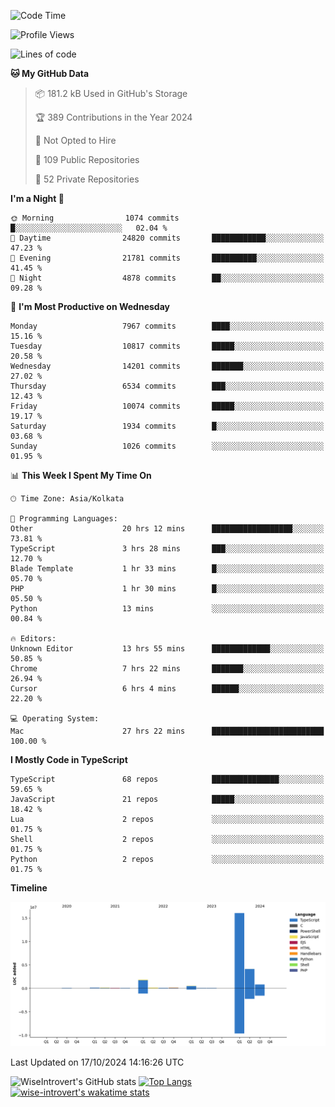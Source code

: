 <!--START_SECTION:waka-->
![Code Time](http://img.shields.io/badge/Code%20Time-1%2C683%20hrs%2026%20mins-blue)

![Profile Views](http://img.shields.io/badge/Profile%20Views-0-blue)

![Lines of code](https://img.shields.io/badge/From%20Hello%20World%20I%27ve%20Written-23.9%20million%20lines%20of%20code-blue)

**🐱 My GitHub Data** 

> 📦 181.2 kB Used in GitHub's Storage 
 > 
> 🏆 389 Contributions in the Year 2024
 > 
> 🚫 Not Opted to Hire
 > 
> 📜 109 Public Repositories 
 > 
> 🔑 52 Private Repositories 
 > 
**I'm a Night 🦉** 

```text
🌞 Morning                1074 commits        █░░░░░░░░░░░░░░░░░░░░░░░░   02.04 % 
🌆 Daytime                24820 commits       ████████████░░░░░░░░░░░░░   47.23 % 
🌃 Evening                21781 commits       ██████████░░░░░░░░░░░░░░░   41.45 % 
🌙 Night                  4878 commits        ██░░░░░░░░░░░░░░░░░░░░░░░   09.28 % 
```
📅 **I'm Most Productive on Wednesday** 

```text
Monday                   7967 commits        ████░░░░░░░░░░░░░░░░░░░░░   15.16 % 
Tuesday                  10817 commits       █████░░░░░░░░░░░░░░░░░░░░   20.58 % 
Wednesday                14201 commits       ███████░░░░░░░░░░░░░░░░░░   27.02 % 
Thursday                 6534 commits        ███░░░░░░░░░░░░░░░░░░░░░░   12.43 % 
Friday                   10074 commits       █████░░░░░░░░░░░░░░░░░░░░   19.17 % 
Saturday                 1934 commits        █░░░░░░░░░░░░░░░░░░░░░░░░   03.68 % 
Sunday                   1026 commits        ░░░░░░░░░░░░░░░░░░░░░░░░░   01.95 % 
```


📊 **This Week I Spent My Time On** 

```text
🕑︎ Time Zone: Asia/Kolkata

💬 Programming Languages: 
Other                    20 hrs 12 mins      ██████████████████░░░░░░░   73.81 % 
TypeScript               3 hrs 28 mins       ███░░░░░░░░░░░░░░░░░░░░░░   12.70 % 
Blade Template           1 hr 33 mins        █░░░░░░░░░░░░░░░░░░░░░░░░   05.70 % 
PHP                      1 hr 30 mins        █░░░░░░░░░░░░░░░░░░░░░░░░   05.50 % 
Python                   13 mins             ░░░░░░░░░░░░░░░░░░░░░░░░░   00.84 % 

🔥 Editors: 
Unknown Editor           13 hrs 55 mins      █████████████░░░░░░░░░░░░   50.85 % 
Chrome                   7 hrs 22 mins       ███████░░░░░░░░░░░░░░░░░░   26.94 % 
Cursor                   6 hrs 4 mins        ██████░░░░░░░░░░░░░░░░░░░   22.20 % 

💻 Operating System: 
Mac                      27 hrs 22 mins      █████████████████████████   100.00 % 
```

**I Mostly Code in TypeScript** 

```text
TypeScript               68 repos            ███████████████░░░░░░░░░░   59.65 % 
JavaScript               21 repos            █████░░░░░░░░░░░░░░░░░░░░   18.42 % 
Lua                      2 repos             ░░░░░░░░░░░░░░░░░░░░░░░░░   01.75 % 
Shell                    2 repos             ░░░░░░░░░░░░░░░░░░░░░░░░░   01.75 % 
Python                   2 repos             ░░░░░░░░░░░░░░░░░░░░░░░░░   01.75 % 
```



**Timeline**

![Lines of Code chart](https://raw.githubusercontent.com/wise-introvert/wise-introvert/master/assets/bar_graph.png)


 Last Updated on 17/10/2024 14:16:26 UTC
<!--END_SECTION:waka-->

![WiseIntrovert's GitHub stats](https://github-readme-stats.vercel.app/api?username=wise-introvert&count_private=true&show_icons=true)
[![Top Langs](https://github-readme-stats.vercel.app/api/top-langs/?username=wise-introvert&langs_count=10)](https://github.com/anuraghazra/github-readme-stats)
[![wise-introvert's wakatime stats](https://github-readme-stats.vercel.app/api/wakatime?username=wiseintrovert)](https://github.com/anuraghazra/github-readme-stats)
